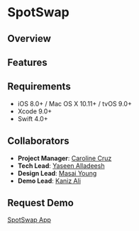 # SpotSwap

## Overview
 



## Features



## Requirements
- iOS 8.0+ / Mac OS X 10.11+ / tvOS 9.0+
- Xcode 9.0+
- Swift 4.0+

## Collaborators
- **Project Manager**: [Caroline Cruz](https://github.com/caroline608)
- **Tech Lead**: [Yaseen Alladeesh](https://github.com/lynksdomain)
- **Design Lead**: [Masai Young](https://github.com/ashleealyse)
- **Demo Lead**: [Kaniz Ali](https://github.com/adjNoun)

## Request Demo
[SpotSwap App](https://spotswap.gr8.com)
